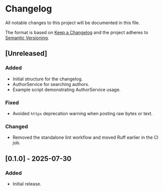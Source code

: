 # Changelog

All notable changes to this project will be documented in this file.

The format is based on [Keep a Changelog](https://keepachangelog.com/en/1.0.0/) and the project adheres to [Semantic Versioning](https://semver.org/).

## [Unreleased]
### Added
- Initial structure for the changelog.
- AuthorService for searching authors.
- Example script demonstrating AuthorService usage.
### Fixed
- Avoided ``httpx`` deprecation warning when posting raw bytes or text.

### Changed
- Removed the standalone lint workflow and moved Ruff earlier in the CI job.

## [0.1.0] - 2025-07-30
### Added
- Initial release.
